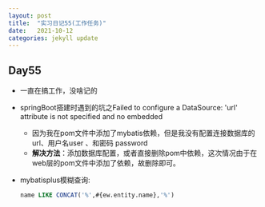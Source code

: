 ```yaml
---
layout: post
title:  "实习日记55(工作任务)"
date:   2021-10-12
categories: jekyll update
---
```


## Day55

- 一直在搞工作，没啥记的

- springBoot搭建时遇到的坑之Failed to configure a DataSource: 'url' attribute is not specified and no embedded

  - 因为我在pom文件中添加了mybatis依赖，但是我没有配置连接数据库的url、用户名user 、和密码 password
  - **解决方法**：添加数据库配置，或者直接删除pom中依赖，这次情况由于在web层的pom文件中添加了依赖，故删除即可。

- mybatisplus模糊查询:

  ```sql
  name LIKE CONCAT('%',#{ew.entity.name},'%')
  ```

  

